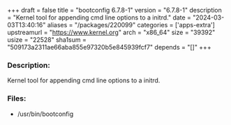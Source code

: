 +++
draft = false
title = "bootconfig 6.7.8-1"
version = "6.7.8-1"
description = "Kernel tool for appending cmd line options to a initrd."
date = "2024-03-03T13:40:16"
aliases = "/packages/220099"
categories = ['apps-extra']
upstreamurl = "https://www.kernel.org"
arch = "x86_64"
size = "39392"
usize = "22528"
sha1sum = "509173a2311ae66aba855e97320b5e845939fcf7"
depends = "[]"
+++
### Description: 
Kernel tool for appending cmd line options to a initrd.

### Files: 
* /usr/bin/bootconfig
